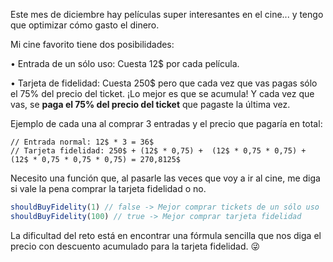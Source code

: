 Este mes de diciembre hay películas super interesantes en el cine... y tengo que optimizar cómo gasto el dinero.

Mi cine favorito tiene dos posibilidades:

• Entrada de un sólo uso: Cuesta 12$ por cada película.

• Tarjeta de fidelidad: Cuesta 250$ pero que cada vez que vas pagas sólo el 75% del precio del ticket. ¡Lo mejor es que se acumula! Y cada vez que vas, se **paga el 75% del precio del ticket** que pagaste la última vez.

Ejemplo de cada una al comprar 3 entradas y el precio que pagaría en total:

```
// Entrada normal: 12$ * 3 = 36$
// Tarjeta fidelidad: 250$ + (12$ * 0,75) +  (12$ * 0,75 * 0,75) + (12$ * 0,75 * 0,75 * 0,75) = 270,8125$
```

Necesito una función que, al pasarle las veces que voy a ir al cine, me diga si vale la pena comprar la tarjeta fidelidad o no.

```javascript
shouldBuyFidelity(1) // false -> Mejor comprar tickets de un sólo uso
shouldBuyFidelity(100) // true -> Mejor comprar tarjeta fidelidad
```

La dificultad del reto está en encontrar una fórmula sencilla que nos diga el precio con descuento acumulado para la tarjeta fidelidad. 😜

